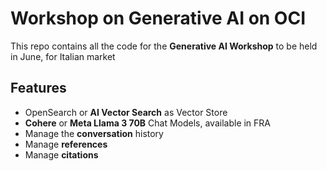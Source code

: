 # Workshop on Generative AI on OCI
This repo contains all the code for the **Generative AI Workshop** to be held in June, 
for Italian market

## Features
* OpenSearch or **AI Vector Search** as Vector Store
* **Cohere** or **Meta Llama 3 70B** Chat Models, available in FRA
* Manage the **conversation** history
* Manage **references**
* Manage **citations**



